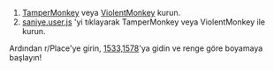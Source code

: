 1. [TamperMonkey](https://chrome.google.com/webstore/detail/tampermonkey/dhdgffkkebhmkfjojejmpbldmpobfkfo?hl=tr) veya [ViolentMonkey](https://addons.mozilla.org/tr/firefox/addon/violentmonkey/) kurun. 
2. [saniye.user.js](https://github.com/DeadLyBro/Saniye-r-Place/raw/main/saniye.user.js) 'yi tıklayarak TamperMonkey veya ViolentMonkey ile kurun. 

Ardından r/Place'ye girin, [1533,1578](https://www.reddit.com/r/place/?cx=1533&cy=1578&px=29)'ya gidin ve renge göre boyamaya başlayın!
